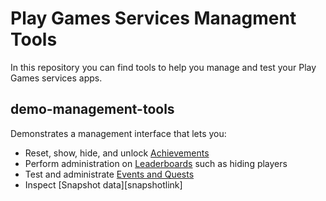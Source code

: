 # Play Games Services Managment Tools #

In this repository you can find tools to help you manage and test your Play
Games services apps.

## demo-management-tools ##
Demonstrates a management interface that lets you:

* Reset, show, hide, and unlock [Achievements][achievementslink]
* Perform administration on [Leaderboards][leaderboardslink] such as hiding
  players
* Test and administrate [Events and Quests][eventsquestslink]
* Inspect [Snapshot data][snapshotlink]

[achievementslink]: https://developers.google.com/games/services/common/concepts/achievements "Achievements Concepts"
[eventsquestslink]: https://developers.google.com/games/services/common/concepts/quests "Events and Quests Concepts"
[leaderboardslink]: https://developers.google.com/games/services/common/concepts/leaderboards "Leaderboards Concepts"
[snapshotslink]: https://developers.google.com/games/services/common/concepts/savedgames "Saved Games Concepts"
